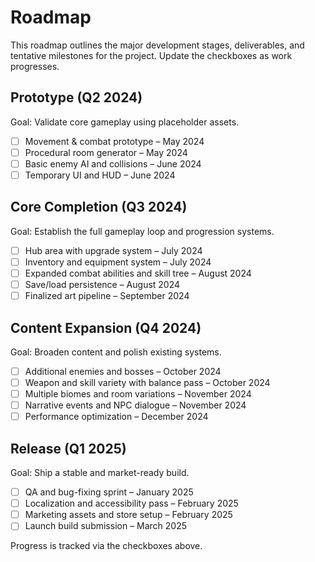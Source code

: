 # Roadmap

This roadmap outlines the major development stages, deliverables, and tentative milestones for the project. Update the checkboxes as work progresses.

## Prototype (Q2 2024)
Goal: Validate core gameplay using placeholder assets.

- [ ] Movement & combat prototype – May 2024
- [ ] Procedural room generator – May 2024
- [ ] Basic enemy AI and collisions – June 2024
- [ ] Temporary UI and HUD – June 2024

## Core Completion (Q3 2024)
Goal: Establish the full gameplay loop and progression systems.

- [ ] Hub area with upgrade system – July 2024
- [ ] Inventory and equipment system – July 2024
- [ ] Expanded combat abilities and skill tree – August 2024
- [ ] Save/load persistence – August 2024
- [ ] Finalized art pipeline – September 2024

## Content Expansion (Q4 2024)
Goal: Broaden content and polish existing systems.

- [ ] Additional enemies and bosses – October 2024
- [ ] Weapon and skill variety with balance pass – October 2024
- [ ] Multiple biomes and room variations – November 2024
- [ ] Narrative events and NPC dialogue – November 2024
- [ ] Performance optimization – December 2024

## Release (Q1 2025)
Goal: Ship a stable and market-ready build.

- [ ] QA and bug-fixing sprint – January 2025
- [ ] Localization and accessibility pass – February 2025
- [ ] Marketing assets and store setup – February 2025
- [ ] Launch build submission – March 2025

Progress is tracked via the checkboxes above.
